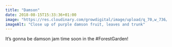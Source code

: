 ```yaml
---
title: "Damson"
date: 2018-08-15T15:33:36+01:00
image: "https://res.cloudinary.com/growdigital/image/upload/q_70,w_736/v1544304653/damson-44048751081.jpg"
imageAlt: "Close up of purple damson fruit, leaves and trunk"
---
```


It’s gonna be damson jam time soon in the #ForestGarden!

